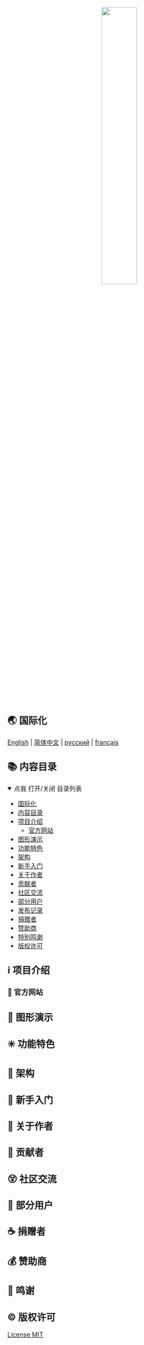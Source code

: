 <p align="center">
  <!-- 在此处设置您的项目图标 -->
  <img src="https://cdn.jsdelivr.net/gh/misitebao/CDN@master/gravatar_tigateam.png" width="40%" /><br/>
</p>
<p align="center">
<!-- 在这里填写您的项目口标语，最好是一个简短的句子。 -->
</p>

<span id="nav-1"></span>

## 🌏 国际化

<!-- 这是多语言列表 -->

[English](README.md) | [简体中文](README.zh-Hans.md) | [русский](README.ru.md) | [français](README.fr.md)

<span id="nav-2"></span>

## 📚 内容目录

<details open="open">
  <summary>点我 打开/关闭 目录列表</summary>

- [国际化](#nav-1)
- [内容目录](#nav-2)
- [项目介绍](#nav-3)
  - [官方网站](#nav-3-1)
- [图形演示](#nav-4)
- [功能特色](#nav-5)
- [架构](#nav-6)
- [新手入门](#nav-7)
- [关于作者](#nav-8)
- [贡献者](#nav-9)
- [社区交流](#nav-15)
- [部分用户](#nav-10)
- [发布记录](CHANGE.md)
- [捐赠者](#nav-11)
- [赞助商](#nav-12)
- [特别鸣谢](#nav-13)
- [版权许可](#nav-14)

</details>

<span id="nav-3"></span>

## ℹ️ 项目介绍

<!-- 在这里填写关于您的项目的详细介绍 -->

<span id="nav-3-1"></span>

### 🔔 官方网站

<!-- 在此填写您项目的官网地址，包括主页、文档等。 -->

<span id="nav-4"></span>

## 🌅 图形演示

<!-- 把你项目的demo放在这里，可以是具体的访问地址、图片截图、Gif或者视频等。 -->

<span id="nav-5"></span>

## ✳️ 功能特色

<!-- 在此处填写您的项目的功能，通常是一个列表。 -->

<span id="nav-6"></span>

## 🍊 架构

<!-- 在这里填写你的项目架构图或描述，你可以放置项目目录描述 -->

<span id="nav-7"></span>

## 💎 新手入门

<!-- 在这里写下项目的详细说明，告诉用户如何使用你的项目。 -->

<span id="nav-8"></span>

## 🙆 关于作者

<!-- 这里填写项目作者的相关信息 -->

<span id="nav-9"></span>

## 🌟 贡献者

<!-- 这里填写项目贡献者列表，通常是列表，当然也可以用图片代替。 -->

<span id="nav-15"></span>

## 😵 社区交流

<!-- 此处填写项目的线上线下交流地址，可以是即时通讯群、社区、讨论群等。 -->

<span id="nav-10"></span>

## 👼 部分用户

<!-- 在此处填写项目的用户列表，并告诉访问者哪些用户正在使用您的项目。 -->

<span id="nav-11"></span>

## ☕ 捐赠者

<!-- 在这里填写捐赠者名单 -->

<span id="nav-12"></span>

## 💰 赞助商

<!-- 在这里填写赞助商名单 -->

<span id="nav-13"></span>

## 👏 鸣谢

<!-- 在这里填写特别感谢名单，可以是任何人或事物。 -->

<span id="nav-14"></span>

## ©️ 版权许可

[License MIT](LICENSE)
